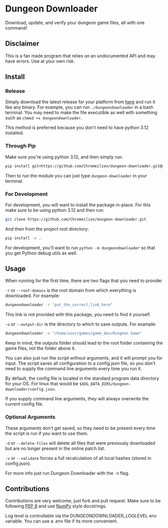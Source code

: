 # Dungeon Downloader

Download, update, and verify your dungeon game files, all with one 
command!

## Disclaimer

This is a fan made program that relies on an undocumented API and may have 
errors. Use at your own risk.

## Install
### Release
Simply download the latest release for your platform from
[here](https://github.com/Chromeilion/dungeon-downloader/releases) and 
run it like any binary. For example, you can run ```./dungeondownloader```
in a bash terminal. You may need to make the file executible as well 
with something such as ```chmod +x dungeondownloader```.

This method is preferred because you don't need to have python 3.12 
installed.

### Through Pip
Make sure you're using python 3.12, and then simply run: 
```bash
pip install git+https://github.com/Chromeilion/dungeon-downloader.git@main
```
Then to run the module you can just type ```dungeon-downloader``` in 
your terminal.
### For Development

For development, you will want to install the package in-place. For this 
make sure to be using python 3.12 and then run:

```bash
git clone https://github.com/Chromeilion/dungeon-downloader.git
```
And then from the project root directory:
```bash
pip install -e .
```
For development, you'll want to run ```python -m dungeondownloader``` 
so that you get Python debug utils as well.

## Usage

When running for the first time, there are two flags that you need to 
provide:

```-r``` or ```--root-domain``` is the root domain from which everything 
is downloaded. For example:

```bash
dungeondownloader -r "put_the_correct_link_here"
```

This link is not provided with this package, you need to 
find it yourself.

```-o``` or ```--output-dir``` is the directory to which to save 
outputs. For example:

```bash
dungeondownloader -o "/home/user/games/game_dev/Dungeon Game"
```

Keep in mind, the outputs folder should lead to the root folder 
containing the game files, not the folder above it.

You can also just run the script without arguments, and it will prompt 
you for input. The script saves all configuration to a config.json 
file, so you don't need to supply the command line arguments every time 
you run it. 

By default, the config file is located in the standard program data 
directory for your OS. For linux that would be 
```$XDG_DATA_DIRS/dungeon-downloader/config.json```.

If you supply command line arguments, they will always overwrite the 
current config file.

### Optional Arguments
These arguments don't get saved, so they need to be present every time the 
script is run if you want to use them.

```-d``` or ```--delete-files``` will delete all files that were 
previously downloaded but are no longer present in the online patch list.

```-v``` or ```--validate``` forces a full recalculation of all local 
hashes (stored in config.json).

For more info just run Dungeon Downloader with the ```-h``` flag.

## Contributions

Contributions are very welcome, just fork and pull request. Make sure to 
be following [PEP 8](https://peps.python.org/pep-0008/) and use 
[NumPy](https://numpydoc.readthedocs.io/en/latest/format.html) style 
docstrings.

Log level is controllable via the DUNGEONDOWNLOADER_LOGLEVEL env 
variable. You can use a .env file if its more convenient.
